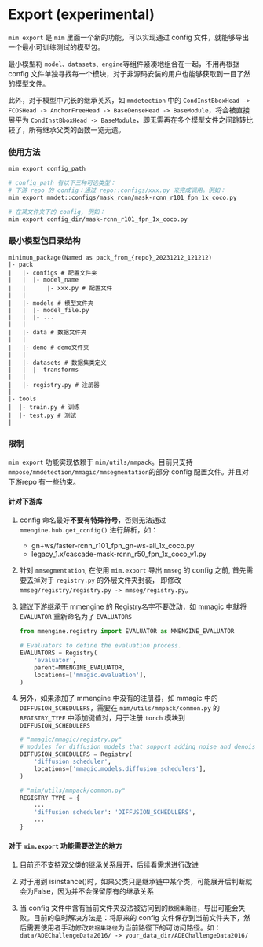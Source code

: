 # Export (experimental)

`mim export` 是 `mim` 里面一个新的功能，可以实现通过 config 文件，就能够导出一个最小可训练测试的模型包。

最小模型将 `model、datasets、engine`等组件紧凑地组合在一起，不用再根据 config 文件单独寻找每一个模块，对于非源码安装的用户也能够获取到一目了然的模型文件。

此外，对于模型中冗长的继承关系，如 `mmdetection` 中的 `CondInstBboxHead -> FCOSHead -> AnchorFreeHead -> BaseDenseHead -> BaseModule`，将会被直接展平为 `CondInstBboxHead -> BaseModule`，即无需再在多个模型文件之间跳转比较了，所有继承父类的函数一览无遗。

### 使用方法

```bash
mim export config_path

# config_path 有以下三种可选类型：
# 下游 repo 的 config：通过 repo::configs/xxx.py 来完成调用。例如：
mim export mmdet::configs/mask_rcnn/mask-rcnn_r101_fpn_1x_coco.py

# 在某文件夹下的 config, 例如：
mim export config_dir/mask-rcnn_r101_fpn_1x_coco.py
```

### 最小模型包目录结构

```
minimun_package(Named as pack_from_{repo}_20231212_121212)
|- pack
|   |- configs # 配置文件夹
|   |  |- model_name
|   |      |- xxx.py # 配置文件
|   |
|   |- models # 模型文件夹
|   |  |- model_file.py
|   |  |- ...
|   |
|   |- data # 数据文件夹
|   |
|   |- demo # demo文件夹
|   |
|   |- datasets # 数据集类定义
|   |  |- transforms
|   |
|   |- registry.py # 注册器
|
|- tools
|  |- train.py # 训练
|  |- test.py # 测试
|
```

### 限制

`mim export` 功能实现依赖于 `mim/utils/mmpack`。目前只支持 `mmpose/mmdetection/mmagic/mmsegmentation`的部分 config 配置文件。并且对下游repo 有一些约束。

#### 针对下游库

1. config 命名最好**不要有特殊符号**，否则无法通过 `mmengine.hub.get_config()` 进行解析，如：

   - gn+ws/faster-rcnn_r101_fpn_gn-ws-all_1x_coco.py
   - legacy_1.x/cascade-mask-rcnn_r50_fpn_1x_coco_v1.py

2. 针对 `mmsegmentation`, 在使用 `mim.export` 导出 `mmseg` 的 config 之前, 首先需要去掉对于 `registry.py` 的外层文件夹封装， 即修改 `mmseg/registry/registry.py -> mmseg/registry.py`。

3. 建议下游继承于 mmengine 的 Registry名字不要改动，如 mmagic 中就将 `EVALUATOR` 重新命名为了 `EVALUATORS`

   ```python
   from mmengine.registry import EVALUATOR as MMENGINE_EVALUATOR

   # Evaluators to define the evaluation process.
   EVALUATORS = Registry(
       'evaluator',
       parent=MMENGINE_EVALUATOR,
       locations=['mmagic.evaluation'],
   )
   ```

4. 另外，如果添加了 mmengine 中没有的注册器，如 mmagic 中的 `DIFFUSION_SCHEDULERS`，需要在 `mim/utils/mmpack/common.py` 的 `REGISTRY_TYPE` 中添加键值对，用于注册 `torch` 模块到 `DIFFUSION_SCHEDULERS`

   ```python
   # "mmagic/mmagic/registry.py"
   # modules for diffusion models that support adding noise and denoising
   DIFFUSION_SCHEDULERS = Registry(
       'diffusion scheduler',
       locations=['mmagic.models.diffusion_schedulers'],
   )

   # "mim/utils/mmpack/common.py"
   REGISTRY_TYPE = {
       ...
       'diffusion scheduler': 'DIFFUSION_SCHEDULERS',
       ...
   }
   ```

#### 对于 `mim.export` 功能需要改进的地方

1. 目前还不支持双父类的继承关系展开，后续看需求进行改进

2. 对于用到 isinstance()时，如果父类只是继承链中某个类，可能展开后判断就会为False，因为并不会保留原有的继承关系

3. 当 config 文件中含有当前文件夹没法被访问到的`数据集路径`，导出可能会失败。目前的临时解决方法是：将原来的 config 文件保存到当前文件夹下，然后需要使用者手动修改`数据集路径`为当前路径下的可访问路径。如：`data/ADEChallengeData2016/ -> your_data_dir/ADEChallengeData2016/`
